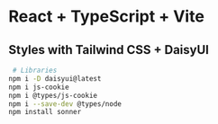 # React + TypeScript + Vite

## Styles with Tailwind CSS + DaisyUI

```bash
 # Libraries
npm i -D daisyui@latest
npm i js-cookie
npm i @types/js-cookie
npm i --save-dev @types/node
npm install sonner
```
